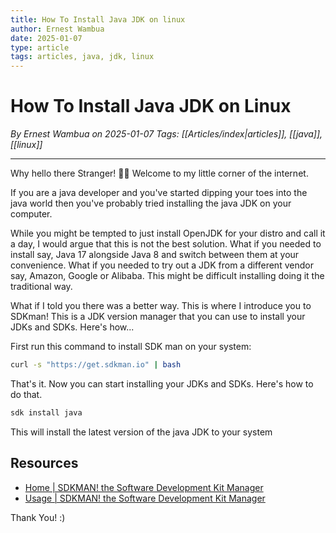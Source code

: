 ```yaml
---
title: How To Install Java JDK on linux
author: Ernest Wambua
date: 2025-01-07
type: article
tags: articles, java, jdk, linux
---
```


# How To Install Java JDK on Linux
_By Ernest Wambua on 2025-01-07_
_Tags: [[Articles/index|articles]], [[java]], [[linux]]_
___

Why hello there Stranger! 👋😀
Welcome to my little corner of the internet. 

If you are a java developer and you've started dipping your toes into the java world then you've probably tried installing the java JDK on your computer.

While you might be tempted to just install OpenJDK for your distro and call it a day, I would argue that this is not the best solution. What if you needed to install say, Java 17 alongside Java 8 and switch between them at your convenience. What if you needed to try out a JDK from a different vendor say, Amazon, Google or Alibaba. This might be difficult installing doing it the traditional way.

What if I told you there was a better way. This is where I introduce you to SDKman! This is a JDK version manager that you can use to install your JDKs and SDKs. Here's how...

First run this command to install SDK man on your system:

```bash
curl -s "https://get.sdkman.io" | bash
```

That's it. Now you can start installing your JDKs and SDKs. Here's how to do that.

```bash
sdk install java
```

This will install the latest version of the java JDK to your system
## Resources

- [Home \| SDKMAN! the Software Development Kit Manager](https://sdkman.io)
- [Usage \| SDKMAN! the Software Development Kit Manager](https://sdkman.io/usage/)

Thank You! :)